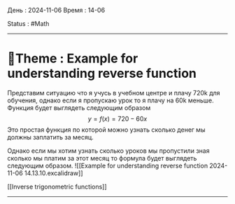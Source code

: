 День : 2024-11-06 
Время : 14-06

Status : #Math  




---

# 📏Theme : Example for understanding reverse function


Представим ситуацию что я учусь в учебном центре и плачу 720k для обучения, однако если я пропускаю урок то я плачу на 60k меньше. Функция будет выглядеть следующим образом 
$$y=f(x)= 720-60x$$
Это простая функция по которой можно узнать сколько денег мы должны заплатить за месяц.

Однако если мы хотим узнать сколько уроков мы пропустили зная сколько мы платим за этот месяц то формула будет выглядеть следующим образом.
![[Example for understanding reverse function 2024-11-06 14.13.10.excalidraw]]

[[Inverse trigonometric functions]]

---
